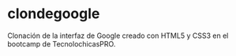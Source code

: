 # clondegoogle
Clonación de la interfaz de Google creado con HTML5 y CSS3 en el bootcamp de TecnolochicasPRO.
